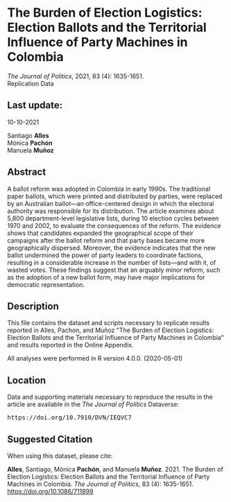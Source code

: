 The Burden of Election Logistics:</br >Election Ballots and the Territorial Influence of Party Machines in Colombia
==============================================
<i>The Journal of Politics</i>, 2021, 83 (4): 1635-1651.</br >
Replication Data

Last update:
------------------
10-10-2021

Santiago <b>Alles</b></br >
Mónica <b>Pachón</b></br >
Manuela <b>Muñoz</b>

Abstract
-----------
A ballot reform was adopted in Colombia in early 1990s. The traditional paper ballots, which were printed and distributed by parties, were replaced by an Australian ballot—an office-centered design in which the electoral authority was responsible for its distribution. The article examines about 5,800 department-level legislative lists, during 10 election cycles between 1970 and 2002, to evaluate the consequences of the reform. The evidence shows that candidates expanded the geographical scope of their campaigns after the ballot reform and that party bases became more geographically dispersed. Moreover, the evidence indicates that the new ballot undermined the power of party leaders to coordinate factions, resulting in a considerable increase in the number of lists—and with it, of wasted votes. These findings suggest that an arguably minor reform, such as the adoption of a new ballot form, may have major implications for democratic representation.

Description
-----------
This file contains the dataset and scripts necessary to replicate results reported in Alles, Pachon, and Muñoz "The Burden of Election Logistics: Election Ballots and the Territorial Influence of Party Machines in Colombia" and results reported in the Online Appendix.

All analyses were performed in R version 4.0.0. (2020-05-01)

Location
-----------
Data and supporting materials necessary to reproduce the results in the article are available in the <i>The Journal of Politics</i> Dataverse:
<pre>https://doi.org/10.7910/DVN/IEQVC7</pre>

Suggested Citation
-------------------

When using this dataset, please cite:

<b>Alles</b>, Santiago, Mónica <b>Pachón</b>, and Manuela <b>Muñoz</b>. 2021. The Burden of Election Logistics: Election Ballots and the Territorial Influence of Party Machines in Colombia. <i>The Journal of Politics</i>, 83 (4): 1635-1651. https://doi.org/10.1086/711899
